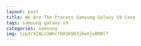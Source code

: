 ```yaml
---
layout: post
title: We Are The Process Samsung Galaxy S9 Case
tags: samsung galaxy s9
categories: samsung
img: 1zp3rXZALz1Whc7OXSK9D3j6wXjxBRNl7
---
```

